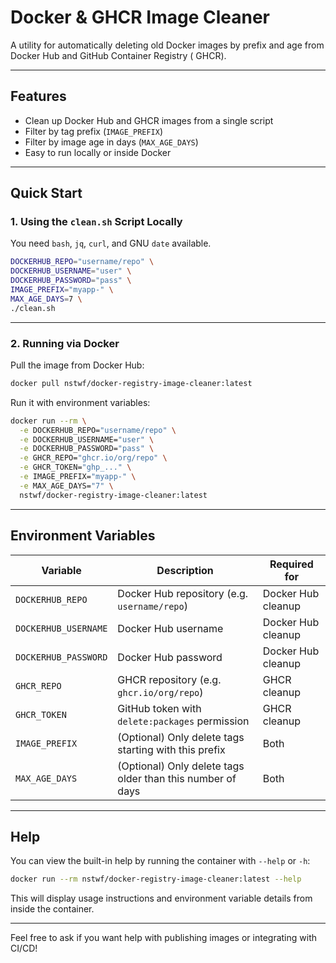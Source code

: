 # Docker & GHCR Image Cleaner

A utility for automatically deleting old Docker images by prefix and age from Docker Hub and GitHub Container Registry (
GHCR).

---

## Features

* Clean up Docker Hub and GHCR images from a single script
* Filter by tag prefix (`IMAGE_PREFIX`)
* Filter by image age in days (`MAX_AGE_DAYS`)
* Easy to run locally or inside Docker

---

## Quick Start

### 1. Using the `clean.sh` Script Locally

You need `bash`, `jq`, `curl`, and GNU `date` available.

```bash
DOCKERHUB_REPO="username/repo" \
DOCKERHUB_USERNAME="user" \
DOCKERHUB_PASSWORD="pass" \
IMAGE_PREFIX="myapp-" \
MAX_AGE_DAYS=7 \
./clean.sh
```

---

### 2. Running via Docker

Pull the image from Docker Hub:

```bash
docker pull nstwf/docker-registry-image-cleaner:latest
```

Run it with environment variables:

```bash
docker run --rm \
  -e DOCKERHUB_REPO="username/repo" \
  -e DOCKERHUB_USERNAME="user" \
  -e DOCKERHUB_PASSWORD="pass" \
  -e GHCR_REPO="ghcr.io/org/repo" \
  -e GHCR_TOKEN="ghp_..." \
  -e IMAGE_PREFIX="myapp-" \
  -e MAX_AGE_DAYS="7" \
  nstwf/docker-registry-image-cleaner:latest
```

---

## Environment Variables

| Variable             | Description                                                | Required for       |
|----------------------|------------------------------------------------------------|--------------------|
| `DOCKERHUB_REPO`     | Docker Hub repository (e.g. `username/repo`)               | Docker Hub cleanup |
| `DOCKERHUB_USERNAME` | Docker Hub username                                        | Docker Hub cleanup |
| `DOCKERHUB_PASSWORD` | Docker Hub password                                        | Docker Hub cleanup |
| `GHCR_REPO`          | GHCR repository (e.g. `ghcr.io/org/repo`)                  | GHCR cleanup       |
| `GHCR_TOKEN`         | GitHub token with `delete:packages` permission             | GHCR cleanup       |
| `IMAGE_PREFIX`       | (Optional) Only delete tags starting with this prefix      | Both               |
| `MAX_AGE_DAYS`       | (Optional) Only delete tags older than this number of days | Both               |

---

## Help

You can view the built-in help by running the container with `--help` or `-h`:

```bash
docker run --rm nstwf/docker-registry-image-cleaner:latest --help
```

This will display usage instructions and environment variable details from inside the container.

---

Feel free to ask if you want help with publishing images or integrating with CI/CD!
